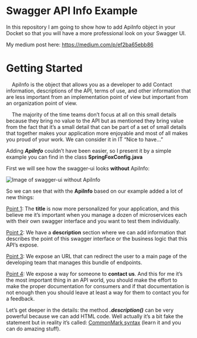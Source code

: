 # Swagger API Info Example

In this repository I am going to show how to add ApiInfo object in your Docket so that you will have a more professional look on your Swagger UI.

My medium post here: https://medium.com/p/ef2ba65ebb86

# Getting Started

    ApiInfo is the object that allows you as a developer to add Contact information, descriptions of the API, terms of use, and other information that are less important from an implementation point of view but important from an organization point of view.

    The majority of the time teams don’t focus at all on this small details because they bring no value to the API but as mentioned they bring value from the fact that it’s a small detail that can be part of a set of small details that together makes your application more enjoyable and most of all makes you proud of your work. We can consider it in IT “Nice to have…”

Adding ***ApiInfo*** couldn’t have been easier, so I present it by a simple example you can find in the class **SpringFoxConfig.java**



First we will see how the swagger-ui looks **without** ApiInfo:

![Image of swagger-ui without ApiInfo](\dev_resources\Swagger-UI-withoutAPI-Info.png)

So we can see that with the **ApiInfo** based on our example added a lot of new things:

<u>Point 1</u>: The **title** is now more personalized for your application, and this believe me it’s important when you manage a dozen of microservices each with their own swagger interface and you want to test them individually.

<u>Point 2</u>: We have a **description** section where we can add information that describes the point of this swagger interface or the business logic that this API’s expose.

<u>Point 3</u>: We expose an URL that can redirect the user to a main page of the developing team that manages this bundle of endpoints.

<u>Point 4</u>: We expose a way for someone to **contact us**. And this for me it’s the most important thing in an API world, you should make the effort to make the proper documentation for consumers and if that documentation is not enough then you should leave at least a way for them to contact you for a feedback.

Let’s get deeper in the details: the method ***.description()*** can be very powerful because we can add HTML code. Well actually it’s a bit fake the statement but in reality it’s called: [CommonMark syntax](https://spec.commonmark.org/) (learn it and you can do amazing stuff).

